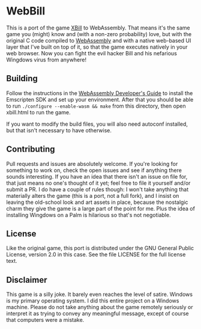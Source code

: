 WebBill
=======
This is a port of the game [XBill](http://xbill.org) to WebAssembly. That means it's the same game you (might) know and (with a non-zero probability) love, but with the original C code compiled to [WebAssembly](https://webassembly.org) and with a native web-based UI layer that I've built on top of it, so that the game executes natively in your web browser. Now you can fight the evil hacker Bill and his nefarious Wingdows virus from anywhere!


Building
--------
Follow the instructions in the [WebAssembly Developer's Guide](https://webassembly.org/getting-started/developers-guide) to install the Emscripten SDK and set up your environment. After that you should be able to run `./configure --enable-wasm && make` from this directory, then open xbill.html to run the game.

If you want to modify the build files, you will also need autoconf installed, but that isn't necessary to have otherwise.


Contributing
------------
Pull requests and issues are absolutely welcome. If you're looking for something to work on, check the open issues and see if anything there sounds interesting. If you have an idea that there isn't an issue on file for, that just means no one's thought of it yet; feel free to file it yourself and/or submit a PR. I do have a couple of rules though: I won't take anything that materially alters the game (this is a port, not a full fork), and I insist on leaving the old-school look and art assets in place, because the nostalgic charm they give the game is a large part of the point for me. Plus the idea of installing Wingdows on a Palm is hilarious so that's not negotiable.


License
-------
Like the original game, this port is distributed under the GNU General Public License, version 2.0 in this case. See the file LICENSE for the full license text.


Disclaimer
----------
This game is a silly joke. It barely even reaches the level of satire. Windows is my primary operating system. I did this entire project on a Windows machine. Please do not take anything about the game remotely seriously or interpret it as trying to convey any meaningful message, except of course that computers were a mistake.
